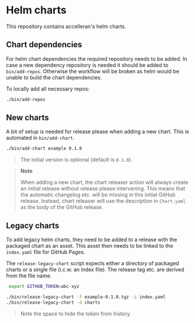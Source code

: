 # Helm charts

This repository contains accelleran's helm charts.

## Chart dependencies

For helm chart dependencies the required repository needs to be added.
In case a new dependency repository is needed it should be added to `bin/add-repos`.
Otherwise the workflow will be broken as helm would be unable to build the chart dependencies.

To locally add all necessary repos:

```sh
./bin/add-repos
```

## New charts

A bit of setup is needed for release please when adding a new chart.
This is automated in `bin/add-chart`.

```sh
./bin/add-chart example 0.1.0
```

> The initial version is optional (default is `0.1.0`).

> **Note**
>
> When adding a new chart, the chart releaser action will always create an initial release without release please intervening.
> This means that the automatic changelog etc. will be missing in this initial GitHub release.
> Instead, chart releaser will use the description in `Chart.yaml` as the body of the GitHub release.

## Legacy charts

To add legacy helm charts, they need to be added to a release with the packaged chart as an asset.
This asset then needs to be linked to the `index.yaml` file for GitHub Pages.

The `release-legacy-chart` script expects either a directory of packaged charts or a single file (i.c.w. an index file).
The release tag etc. are derived from the file name.

```sh
 export GITHUB_TOKEN=abc-xyz

./bin/release-legacy-chart -f example-0.1.0.tgz -i index.yaml
./bin/release-legacy-chart -d charts
```

> Note the space to hide the token from history.

